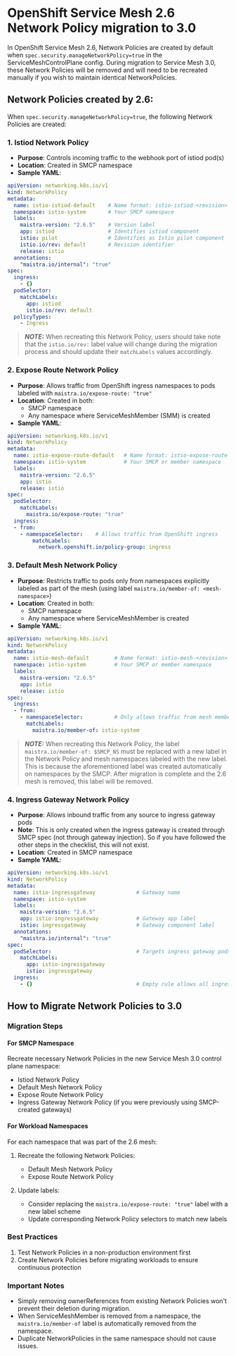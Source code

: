 # OpenShift Service Mesh 2.6 Network Policy migration to 3.0

In OpenShift Service Mesh 2.6, Network Policies are created by default when `spec.security.manageNetworkPolicy=true` in the ServiceMeshControlPlane config. During migration to Service Mesh 3.0, these Network Policies will be removed and will need to be recreated manually if you wish to maintain identical NetworkPolicies.

## Network Policies created by 2.6:

When `spec.security.manageNetworkPolicy=true`, the following Network Policies are created:

### 1. Istiod Network Policy
- **Purpose**: Controls incoming traffic to the webhook port of istiod pod(s)
- **Location**: Created in SMCP namespace
- **Sample YAML**:
```yaml
apiVersion: networking.k8s.io/v1
kind: NetworkPolicy
metadata:
  name: istio-istiod-default    # Name format: istio-istiod-<revision>
  namespace: istio-system       # Your SMCP namespace
  labels:
    maistra-version: "2.6.5"    # Version label
    app: istiod                 # Identifies istiod component
    istio: pilot                # Identifies as Istio pilot component
    istio.io/rev: default       # Revision identifier
    release: istio              
  annotations:
    "maistra.io/internal": "true"
spec:
  ingress:
    - {}
  podSelector:
    matchLabels:
      app: istiod
      istio.io/rev: default
  policyTypes:
    - Ingress
 ```
> **_NOTE:_** When recreating this Network Policy, users should take note that the `istio.io/rev:` label value will change during the migration process and should update their `matchLabels` values accordingly.

### 2. Expose Route Network Policy
- **Purpose**: Allows traffic from OpenShift ingress namespaces to pods labeled with `maistra.io/expose-route: "true"`
- **Location**: Created in both:
    - SMCP namespace
    - Any namespace where ServiceMeshMember (SMM) is created
- **Sample YAML**:
```yaml
apiVersion: networking.k8s.io/v1
kind: NetworkPolicy
metadata:
  name: istio-expose-route-default   # Name format: istio-expose-route-<revision>
  namespace: istio-system            # Your SMCP or member namespace
  labels:
    maistra-version: "2.6.5"
    app: istio
    release: istio
spec: 
  podSelector:
    matchLabels:
      maistra.io/expose-route: "true"
  ingress:
  - from:
    - namespaceSelector:    # Allows traffic from OpenShift ingress
        matchLabels:
          network.openshift.io/policy-group: ingress
```

### 3. Default Mesh Network Policy
- **Purpose**: Restricts traffic to pods only from namespaces explicitly labeled as part of the mesh (using label `maistra.io/member-of: <mesh-namespace>`)
- **Location**: Created in both:
    - SMCP namespace
    - Any namespace where ServiceMeshMember is created
- **Sample YAML**:
```yaml
apiVersion: networking.k8s.io/v1
kind: NetworkPolicy
metadata:
  name: istio-mesh-default        # Name format: istio-mesh-<revision>
  namespace: istio-system         # Your SMCP or member namespace
  labels:
    maistra-version: "2.6.5"
    app: istio
    release: istio
spec:
  ingress:
  - from:
    - namespaceSelector:          # Only allows traffic from mesh members
      matchLabels:
        maistra.io/member-of: istio-system     
```

> **_NOTE:_** When recreating this Network Policy, the label `maistra.io/member-of: $SMCP_NS` must be replaced with a new label in the Network Policy and mesh namespaces labeled with the new label. This is because the aforementioned label was created automatically on namespaces by the SMCP. After migration is complete and the 2.6 mesh is removed, this label will be removed. 

### 4. Ingress Gateway Network Policy
- **Purpose**: Allows inbound traffic from any source to ingress gateway pods
- **Note**: This is only created when the ingress gateway is created through SMCP spec (not through gateway injection).
    So if you have followed the other steps in the checklist, this will not exist.
- **Location**: Created in SMCP namespace
- **Sample YAML**:
```yaml
apiVersion: networking.k8s.io/v1
kind: NetworkPolicy
metadata:
  name: istio-ingressgateway             # Gateway name
  namespace: istio-system               
  labels:
    maistra-version: "2.6.5"
    app: istio-ingressgateway            # Gateway app label
    istio: ingressgateway                # Gateway component label
  annotations:
    "maistra.io/internal": "true"
spec:
  podSelector:                           # Targets ingress gateway pods
    matchLabels:
      app: istio-ingressgateway
      istio: ingressgateway
  ingress:
    - {}                                 # Empty rule allows all ingress traffic
```

## How to Migrate Network Policies to 3.0

### Migration Steps

#### For SMCP Namespace
Recreate necessary Network Policies in the new Service Mesh 3.0 control plane namespace:
- Istiod Network Policy
- Default Mesh Network Policy
- Expose Route Network Policy
- Ingress Gateway Network Policy (if you were previously using SMCP-created gateways)

#### For Workload Namespaces
For each namespace that was part of the 2.6 mesh:

1. Recreate the following Network Policies:
    - Default Mesh Network Policy
    - Expose Route Network Policy

2. Update labels:
    - Consider replacing the `maistra.io/expose-route: "true"` label with a new label scheme
    - Update corresponding Network Policy selectors to match new labels

### Best Practices
1. Test Network Policies in a non-production environment first
2. Create Network Policies before migrating workloads to ensure continuous protection

### Important Notes
- Simply removing ownerReferences from existing Network Policies won't prevent their deletion during migration.
- When ServiceMeshMember is removed from a namespace, the `maistra.io/member-of` label is automatically removed from the namespace.
- Duplicate NetworkPolicies in the same namespace should not cause issues.